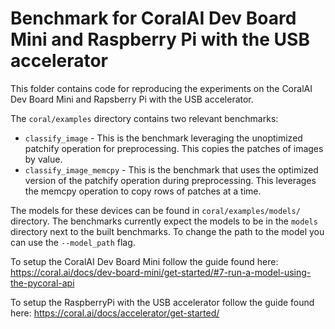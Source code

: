 # Benchmark for CoralAI Dev Board Mini and Raspberry Pi with the USB accelerator

This folder contains code for reproducing the experiments on the CoralAI Dev Board Mini and Rapsberry Pi with the USB accelerator. 

The ```coral/examples``` directory contains two relevant benchmarks:
- ```classify_image``` - This is the benchmark leveraging the unoptimized patchify operation for preprocessing. This copies the patches of images by value.
- ```classify_image_memcpy``` - This is the benchmark that uses the optimized version of the patchify operation during preprocessing. This leverages the memcpy operation to copy rows of patches at a time.

The models for these devices can be found in ```coral/examples/models/``` directory. The benchmarks currently expect the models to be in the ```models``` directory next to the built benchmarks. To change the path to the model you can use the ```--model_path``` flag.

To setup the CoralAI Dev Board Mini follow the guide found here: https://coral.ai/docs/dev-board-mini/get-started/#7-run-a-model-using-the-pycoral-api

To setup the RaspberryPi with the USB accelerator follow the guide found here: https://coral.ai/docs/accelerator/get-started/

